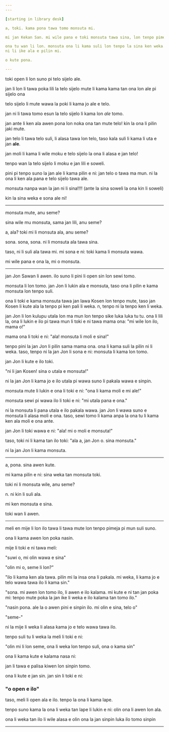 ```yaml
---
---

[starting in library desk]

a, toki. kama pona tawa tomo monsuta mi.

mi jan Kekan San. mi wile pana e toki monsuta tawa sina, lon tenpo pimeja ni.

ona tu wan li lon. monsuta ona li kama suli lon tenpo la sina ken weka.
ni li ike ala e pilin mi.

o kute pona.

---
```


toki open li lon suno pi telo sijelo ale.

jan li lon li tawa poka lili la telo sijelo mute li kama kama tan ona lon ale pi sijelo ona

telo sijelo li mute wawa la poki li kama jo ale e telo.

jan ni li tawa tomo esun la telo sijelo li kama lon _ale_ tomo.

jan ante li ken ala awen pona lon noka ona tan mute telo! kin la ona li pilin
jaki mute.

jan telo li tawa telo suli, li alasa tawa lon telo, taso kala suli li kama li uta e
jan **ale**.

jan moli li kama li wile moku e telo sijelo la ona li alasa e jan telo!

tenpo wan la telo sijelo li moku e jan lili e soweli.

pini pi tenpo suno la jan ale li kama pilin e ni: jan telo o tawa ma mun. ni la
ona li ken ala pana e telo sijelo tawa ale.

monsuta nanpa wan la jan ni li sina!!!! (ante la sina soweli la ona kin li soweli)

kin la sina weka e sona ale ni!

---

monsuta mute, anu seme?

sina wile mu monsuta, sama jan lili, anu seme?

a, ala? toki mi li monsuta ala, anu seme?

sona. sona, sona. ni li monsuta ala tawa sina.

taso, ni li suli ala tawa mi. mi sona e ni: toki kama li monsuta wawa.

mi wile pana e ona la, mi o monsuta.

---

jan Jon Sawan li awen. ilo suno li pini li open sin lon sewi tomo.

monsuta li lon tomo. jan Jon li lukin ala e monsuta, taso ona li pilin e kama
monsuta lon tenpo suli.

ona li toki e kama monsuta tawa jan lawa Kosen lon tenpo mute, taso jan Kosen li kute ala la tenpo pi ken pali li weka. n, tenpo ni la tenpo ken li weka.

jan Jon li lon kulupu utala lon ma mun lon tenpo sike luka luka tu tu. ona li
lili la, ona li lukin e ilo pi tawa mun li toki e ni tawa mama ona: "mi wile lon
ilo, mama o!"

mama ona li toki e ni: "ala! monsuta li moli e sina!"

tenpo pini la jan Jon li pilin sama mama ona. ona li kama suli la pilin ni
li weka. taso, tenpo ni la jan Jon li sona e ni: monsuta li kama lon tomo.

jan Jon li kute e ilo toki.

"ni li jan Kosen! sina o utala e monsuta!"

ni la jan Jon li kama jo e ilo utala pi wawa suno li pakala wawa e sinpin.

monsuta mute li lukin e ona li toki e ni: "ona li kama moli e mi ale!"

monsuta sewi pi wawa ilo li toki e ni: "mi utala pana e ona."

ni la monsuta li pana utala e ilo pakala wawa. jan Jon li wawa suno e
monsuta li alasa moli e ona. taso, sewi tomo li kama anpa la ona tu li kama ken
ala moli e ona ante.

jan Jon li toki wawa e ni: "ala! mi o moli e monsuta!"

taso, toki ni li kama tan ilo toki: "ala a, jan Jon o. sina monsuta."

ni la jan Jon li kama monsuta.

---

a, pona. sina awen kute.

mi kama pilin e ni: sina weka tan monsuta toki.

toki ni li monsuta wile, anu seme?

n. ni kin li suli ala.

mi ken monsuta e sina.

toki wan li awen.

---

meli en mije li lon ilo tawa li tawa mute lon tenpo pimeja pi mun suli suno.

ona li kama awen lon poka nasin.

mije li toki e ni tawa meli:

"suwi o, mi olin wawa e sina"

"olin mi o, seme li lon?"

"ilo li kama ken ala tawa. pilin mi la insa ona li pakala. mi weka, li kama
jo e telo wawa tawa ilo li kama sin."

"sona. mi awen lon tomo ilo, li awen e ilo kalama. mi kute e ni tan jan poka mi:
tenpo mute poka la jan ike li weka e ilo kalama tan tomo ilo."

"nasin pona. ale la o awen pini e sinpin ilo. mi olin e sina, telo o"

"seme-"

ni la mije li weka li alasa kama jo e telo wawa tawa ilo.

tenpo suli tu li weka la meli li toki e ni:

"olin mi li lon seme, ona li weka lon tenpo suli, ona o kama sin"

ona li kama kute e kalama nasa ni:

jan li tawa e palisa kiwen lon sinpin tomo.

ona li kute e jan sin. jan sin li toki e ni:

### "o open e ilo"

taso, meli li open ala e ilo. tenpo la ona li kama lape.

tenpo suno kama la ona li weka tan lape li lukin e ni: olin ona li awen lon ala.

ona li weka tan ilo li wile alasa e olin ona la jan sinpin luka ilo tomo sinpin

---
